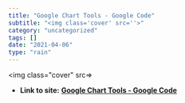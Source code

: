 ```yaml
---
title: "Google Chart Tools - Google Code"
subtitle: "<img class='cover' src=''>"
category: "uncategorized"
tags: []
date: "2021-04-06"
type: "rain"
---
```

<img class="cover" src=>


* **Link to site:** **[Google Chart Tools - Google Code](https://code.google.com/apis/charttools/index.html)**